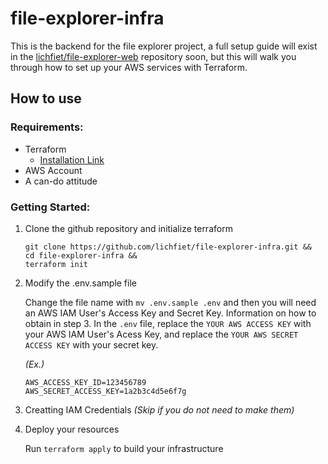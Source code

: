 # file-explorer-infra

This is the backend for the file explorer project, a full setup guide will exist in the [lichfiet/file-explorer-web](https://github.com/lichfiet/file-explorer-web) repository soon, but this will walk you through how to set up your AWS services with Terraform.

## How to use

### Requirements:

- Terraform
  - [Installation Link](https://developer.hashicorp.com/terraform/tutorials/aws-get-started/install-cli) 
- AWS Account
- A can-do attitude

### Getting Started:

1. Clone the github repository and initialize terraform

    ```
    git clone https://github.com/lichfiet/file-explorer-infra.git &&
    cd file-explorer-infra &&
    terraform init
    ```

2. Modify the .env.sample file

    Change the file name with `mv .env.sample .env` and then you will need an AWS IAM User's Access Key and Secret Key. Information on how to obtain in step 3. In the `.env` file, replace the `YOUR AWS ACCESS KEY` with your AWS IAM User's Acess Key, and replace the `YOUR AWS SECRET ACCESS KEY` with your secret key.

    *(Ex.)*
    ```
    AWS_ACCESS_KEY_ID=123456789
    AWS_SECRET_ACCESS_KEY=1a2b3c4d5e6f7g
    ```

3. Creatting IAM Credentials *(Skip if you do not need to make them)*


4. Deploy your resources

    Run `terraform apply` to build your infrastructure